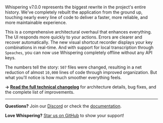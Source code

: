Whispering v7.0.0 represents the biggest rewrite in the project's entire history. We've completely rebuilt the application from the ground up, touching nearly every line of code to deliver a faster, more reliable, and more maintainable experience.

This is a comprehensive architectural overhaul that enhances everything. The UI responds more quickly to your actions. Errors are clearer and recover automatically. The new visual shortcut recorder displays your key combinations in real-time. And with support for local transcription through `Speaches`, you can now use Whispering completely offline without any API keys.

The numbers tell the story: `507` files were changed, resulting in a net reduction of almost `10,000` lines of code through improved organization. But what you'll notice is how much smoother everything feels.

**→ [Read the full technical changelog](v7.0.0-detailed.md)** for architecture details, bug fixes, and the complete list of improvements.

---

**Questions?** Join our [Discord](https://discord.gg/YWa5YVUSxa) or check the [documentation](https://github.com/braden-w/whispering#readme).

**Love Whispering?** [Star us on GitHub](https://github.com/braden-w/whispering) to show your support!

